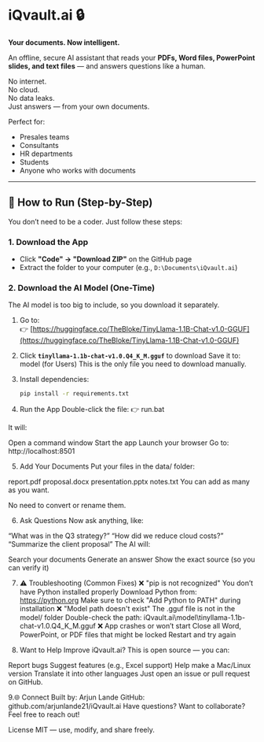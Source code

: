 # iQvault.ai 🔒

**Your documents. Now intelligent.**

An offline, secure AI assistant that reads your **PDFs, Word files, PowerPoint slides, and text files** — and answers questions like a human.

No internet.  
No cloud.  
No data leaks.  
Just answers — from your own documents.

Perfect for:
- Presales teams
- Consultants
- HR departments
- Students
- Anyone who works with documents

---

## 🚀 How to Run (Step-by-Step)

You don’t need to be a coder. Just follow these steps:

### 1. Download the App
- Click **"Code" → "Download ZIP"** on the GitHub page
- Extract the folder to your computer (e.g., `D:\Documents\iQvault.ai`)

### 2. Download the AI Model (One-Time)
The AI model is too big to include, so you download it separately.

1. Go to:  
   👉 [https://huggingface.co/TheBloke/TinyLlama-1.1B-Chat-v1.0-GGUF](https://huggingface.co/TheBloke/TinyLlama-1.1B-Chat-v1.0-GGUF)
2. Click **`tinyllama-1.1b-chat-v1.0.Q4_K_M.gguf`** to download
 Save it to:  model (for Users)
 This is the only file you need to download manually.

3. Install dependencies:  
   ```bash
   pip install -r requirements.txt

 4. Run the App
Double-click the file:
👉 run.bat

It will:

Open a command window
Start the app
Launch your browser
Go to: http://localhost:8501

5. Add Your Documents
Put your files in the data/ folder:

report.pdf
proposal.docx
presentation.pptx
notes.txt
You can add as many as you want.

No need to convert or rename them.

6.  Ask Questions
Now ask anything, like:

“What was in the Q3 strategy?”
“How did we reduce cloud costs?”
“Summarize the client proposal”
The AI will:

Search your documents
Generate an answer
Show the exact source (so you can verify it)

7. ⚠️ Troubleshooting (Common Fixes)
❌ "pip is not recognized"
You don’t have Python installed properly
Download Python from: https://python.org
Make sure to check "Add Python to PATH" during installation
❌ "Model path doesn't exist"
The .gguf file is not in the model/ folder
Double-check the path:
iQvault.ai\model\tinyllama-1.1b-chat-v1.0.Q4_K_M.gguf
❌ App crashes or won’t start
Close all Word, PowerPoint, or PDF files that might be locked
Restart and try again

8.  Want to Help Improve iQvault.ai?
This is open source — you can:

Report bugs
Suggest features (e.g., Excel support)
Help make a Mac/Linux version
Translate it into other languages
Just open an issue or pull request on GitHub.

9.🌐 Connect
Built by: Arjun Lande
GitHub: github.com/arjunlande21/iQvault.ai
Have questions? Want to collaborate?
Feel free to reach out!

License
MIT — use, modify, and share freely.
